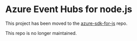 # Azure Event Hubs for node.js


This project has been moved to the
[azure-sdk-for-js](https://github.com/Azure/azure-sdk-for-js/tree/master/sdk/eventhub/)
repo.

This repo is no longer maintained.
